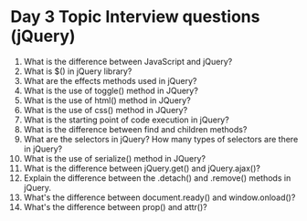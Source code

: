 # Day 3 Topic Interview questions (jQuery)

1. What is the difference between JavaScript and jQuery?
2. What is $() in jQuery library?
3. What are the effects methods used in jQuery?
4. What is the use of toggle() method in JQuery?
5. What is the use of html() method in JQuery?
6. What is the use of css() method in JQuery?
7. What is the starting point of code execution in jQuery?
8. What is the difference between find and children methods?
9. What are the selectors in jQuery? How many types of selectors are there in jQuery?
10. What is the use of serialize() method in JQuery?
11. What is the difference between jQuery.get() and jQuery.ajax()?
12. Explain the difference between the .detach() and .remove() methods in jQuery.
13. What's the difference between document.ready() and window.onload()?
14. What's the difference between prop() and attr()?